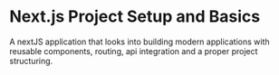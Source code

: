 # Next.js Project Setup and Basics
A nextJS application that looks into building modern applications with reusable components, routing, api integration and a proper project structuring.

